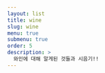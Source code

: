 ```yaml
---
layout: list
title: wine
slug: wine
menu: true
submenu: true
order: 5
description: >
  와인에 대해 알게된 것들과 시음기!!
---
```

